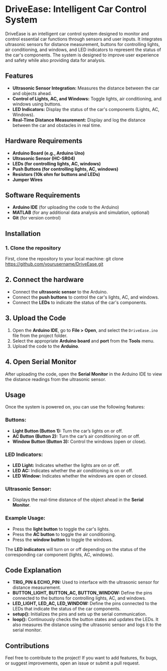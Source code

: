 # DriveEase: Intelligent Car Control System

DriveEase is an intelligent car control system designed to monitor and control essential car functions through sensors and user inputs. It integrates ultrasonic sensors for distance measurement, buttons for controlling lights, air conditioning, and windows, and LED indicators to represent the status of the car's components. The system is designed to improve user experience and safety while also providing data for analysis.

## Features

- **Ultrasonic Sensor Integration:** Measures the distance between the car and objects ahead.
- **Control of Lights, AC, and Windows:** Toggle lights, air conditioning, and windows using buttons.
- **LED Indicators:** Display the status of the car's components (Lights, AC, Windows).
- **Real-Time Distance Measurement:** Display and log the distance between the car and obstacles in real time.
  
## Hardware Requirements

- **Arduino Board (e.g., Arduino Uno)**
- **Ultrasonic Sensor (HC-SR04)**
- **LEDs (for controlling lights, AC, windows)**
- **Push Buttons (for controlling lights, AC, windows)**
- **Resistors (10k ohm for buttons and LEDs)**
- **Jumper Wires**

## Software Requirements

- **Arduino IDE** (for uploading the code to the Arduino)
- **MATLAB** (for any additional data analysis and simulation, optional)
- **Git** (for version control)

## Installation

### 1. Clone the repository
First, clone the repository to your local machine:
git clone https://github.com/yourusername/DriveEase.git

## 2. Connect the hardware
- Connect the **ultrasonic sensor** to the Arduino.
- Connect the **push buttons** to control the car's lights, AC, and windows.
- Connect the **LEDs** to indicate the status of the car's components.

## 3. Upload the Code
1. Open the **Arduino IDE**, go to **File > Open**, and select the `DriveEase.ino` file from the project folder.
2. Select the appropriate **Arduino board** and **port** from the **Tools** menu.
3. Upload the code to the **Arduino**.

## 4. Open Serial Monitor
After uploading the code, open the **Serial Monitor** in the Arduino IDE to view the distance readings from the ultrasonic sensor.

## Usage
Once the system is powered on, you can use the following features:

### Buttons:
- **Light Button (Button 1):** Turn the car’s lights on or off.
- **AC Button (Button 2):** Turn the car’s air conditioning on or off.
- **Window Button (Button 3):** Control the windows (open or close).

### LED Indicators:
- **LED Light:** Indicates whether the lights are on or off.
- **LED AC:** Indicates whether the air conditioning is on or off.
- **LED Window:** Indicates whether the windows are open or closed.

### Ultrasonic Sensor:
- Displays the real-time distance of the object ahead in the **Serial Monitor**.

### Example Usage:
- Press the **light button** to toggle the car's lights.
- Press the **AC button** to toggle the air conditioning.
- Press the **window button** to toggle the windows.

The **LED indicators** will turn on or off depending on the status of the corresponding car component (lights, AC, windows).

## Code Explanation
- **TRIG_PIN & ECHO_PIN:** Used to interface with the ultrasonic sensor for distance measurement.
- **BUTTON_LIGHT, BUTTON_AC, BUTTON_WINDOW:** Define the pins connected to the buttons for controlling lights, AC, and windows.
- **LED_LIGHT, LED_AC, LED_WINDOW:** Define the pins connected to the LEDs that indicate the status of the car components.
- **setup():** Initializes the pins and sets up the serial communication.
- **loop():** Continuously checks the button states and updates the LEDs. It also measures the distance using the ultrasonic sensor and logs it to the serial monitor.

## Contributions
Feel free to contribute to the project! If you want to add features, fix bugs, or suggest improvements, open an issue or submit a pull request.
